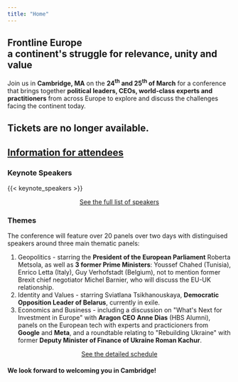 ```yaml
---
title: "Home"
---
```


## <span class='frontline-europe'>Frontline Europe</span><br>a continent's struggle for relevance, unity and value

Join us in **Cambridge, MA** on the **24<sup>th</sup> and 25<sup>th</sup> of March** for a conference that brings together **political leaders, CEOs, world-class experts and practitioners** from across Europe to explore and discuss the challenges facing the continent today.

## Tickets are no longer available.

## <a href='/info' class="pure-button pure-button-primary">Information for attendees</a>

### Keynote Speakers

{{< keynote_speakers >}}

<center>
<a id='tickets-btn' class="pure-button pure-button-primary" href="/speakers">See the full list of speakers</a>
</center>

### Themes
The conference will feature over 20 panels over two days with distinguised speakers around three main thematic panels:

1. Geopolitics - starring the **President of the European Parliament** Roberta Metsola, as well as **3 former Prime Ministers**: Youssef Chahed (Tunisia), Enrico Letta (Italy), Guy Verhofstadt (Belgium), not to mention former Brexit chief negotiator Michel Barnier, who will discuss the EU-UK relationship.
2. Identity and Values - starring Sviatlana Tsikhanouskaya, **Democratic Opposition Leader of Belarus**, currently in exile.
3. Economics and Business - including a discussion on "What's Next for Investment in Europe" with **Aragon CEO Anne Dias** (HBS Alumni), panels on the European tech with experts and practicioners from **Google** and **Meta**, and a roundtable relating to "Rebuilding Ukraine" with former **Deputy Minister of Finance of Ukraine Roman Kachur**.

<center>
<a id='tickets-btn' class="pure-button pure-button-primary" href="/schedule">See the detailed schedule</a>
</center>

#### We look forward to welcoming you in Cambridge!
